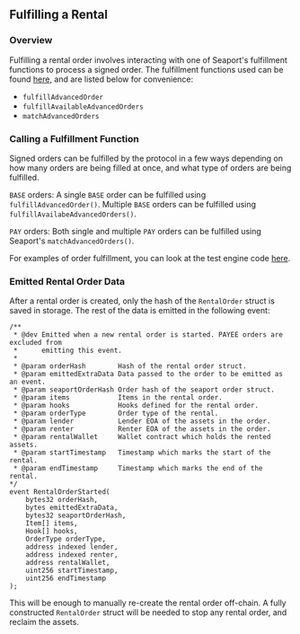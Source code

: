 ## Fulfilling a Rental

### Overview

Fulfilling a rental order involves interacting with one of Seaport's fulfillment functions to process a signed order. The fulfillment functions used can be found [here](https://github.com/re-nft/seaport-core/blob/3bccb8e1da43cbd9925e97cf59cb17c25d1eaf95/src/lib/Consideration.sol), and are listed below for convenience: 
- `fulfillAdvancedOrder`
- `fulfillAvailableAdvancedOrders`
- `matchAdvancedOrders`


### Calling a Fulfillment Function

Signed orders can be fulfilled by the protocol in a few ways depending on how many orders are being filled at once, and what type of orders are being fulfilled. 

`BASE` orders: A single `BASE` order can be fulfilled using `fulfillAdvancedOrder()`. Multiple `BASE` orders can be fulfilled using `fulfillAvailabeAdvancedOrders()`.

`PAY` orders: Both single and multiple `PAY` orders can be fulfilled using Seaport's `matchAdvancedOrders()`.

For examples of order fulfillment, you can look at the test engine code [here](https://github.com/re-nft/smart-contracts/blob/3ddd32455a849c3c6dc3c3aad7a33a6c9b44c291/test/fixtures/engine/OrderFulfiller.sol).

### Emitted Rental Order Data

After a rental order is created, only the hash of the `RentalOrder` struct is saved in storage. The rest of the data is emitted in the following event: 

```
/**
 * @dev Emitted when a new rental order is started. PAYEE orders are excluded from
 *      emitting this event.
 *
 * @param orderHash        Hash of the rental order struct.
 * @param emittedExtraData Data passed to the order to be emitted as an event.
 * @param seaportOrderHash Order hash of the seaport order struct.
 * @param items            Items in the rental order.
 * @param hooks            Hooks defined for the rental order.
 * @param orderType        Order type of the rental.
 * @param lender           Lender EOA of the assets in the order.
 * @param renter           Renter EOA of the assets in the order.
 * @param rentalWallet     Wallet contract which holds the rented assets.
 * @param startTimestamp   Timestamp which marks the start of the rental.
 * @param endTimestamp     Timestamp which marks the end of the rental.
*/
event RentalOrderStarted(
    bytes32 orderHash,
    bytes emittedExtraData,
    bytes32 seaportOrderHash,
    Item[] items,
    Hook[] hooks,
    OrderType orderType,
    address indexed lender,
    address indexed renter,
    address rentalWallet,
    uint256 startTimestamp,
    uint256 endTimestamp
);
```

This will be enough to manually re-create the rental order off-chain. A fully constructed `RentalOrder` struct will be needed to stop any rental order, and reclaim the assets. 